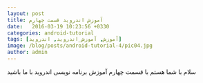 ```yaml
---
layout: post
title: آموزش اندروید قسمت چهارم
date:   2016-03-19 10:23:56 +0330
categories: android-tutorial
tags: [آموزش, آموزش_اندروید, اندروید]
image: /blog/posts/android-tutorial-4/pic04.jpg
author: admin
---
```


سلام
با شما هستم با قسمت چهارم آموزش برنامه نویسی اندروید
با ما باشید